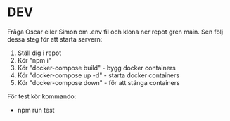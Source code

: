 # DEV
Fråga Oscar eller Simon om .env fil och klona ner repot gren main. Sen följ dessa steg för att starta servern: 
1. Ställ dig i repot
2. Kör "npm i"
3. Kör "docker-compose build" - bygg docker containers
4. Kör "docker-compose up -d" - starta docker containers
5. Kör "docker-compose down" - för att stänga containers

För test kör kommando: 
- npm run test

